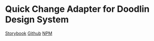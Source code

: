 # Quick Change Adapter for Doodlin Design System

[Storybook](https://design.doodlin.co.kr/)
[Github](https://github.com/doodlincorp/doodlin-design-system)
[NPM](https://www.npmjs.com/package/doodlin-design-system)
